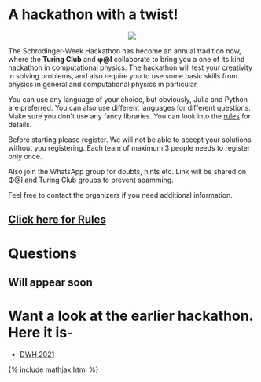<style>

.poster {
    max-height: 85vh;
}

</style>

# A hackathon with a twist!

<p align="center">
  <img src="hackacat.png" class="poster"/>
</p>

The Schrodinger-Week Hackathon has become an annual tradition now, where the **Turing Club** and **φ@I** collaborate to bring you a one of its kind hackathon in computational physics. The hackathon will test your creativity in solving problems, and also require you to use some basic skills from physics in general and computational physics in particular.

You can use any language of your choice, but obviously, Julia and Python are preferred. You can also use different languages for different questions. Make sure you don't use any fancy libraries. You can look into the [rules](./rules) for details.

Before starting please register. We will not be able to accept your solutions without you registering. Each team of maximum 3 people needs to register only once.

Also join the WhatsApp group for doubts, hints etc. Link will be shared on Φ@I and Turing Club groups to prevent spamming.

Feel free to contact the organizers if you need additional information.

## [Click here for Rules](./rules)

# Questions

## Will appear soon

# Want a look at the earlier hackathon. Here it is-

- [DWH 2021](https://iiserm.github.io/schrodinger-week/code-the-matrix)


{% include mathjax.html %}
